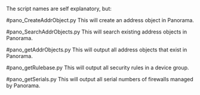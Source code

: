 The script names are self explanatory, but:

#pano_CreateAddrObject.py
This will create an address object in Panorama.

#pano_SearchAddrObjects.py
This will search existing address objects in Panorama.

#pano_getAddrObjects.py
This will output all address objects that exist in Panorama.

#pano_getRulebase.py
This will output all security rules in a device group.

#pano_getSerials.py
This will output all serial numbers of firewalls managed by Panorama.
